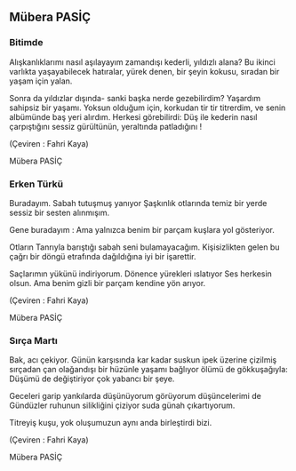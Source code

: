 ## Mübera PASİÇ

### Bitimde

Alışkanlıklarımı
nasıl aşılayayım
zamandışı kederli, yıldızlı alana?
Bu ikinci varlıkta yaşayabilecek
hatıralar, yürek denen,
bir şeyin kokusu,
sıradan bir yaşam için yalan.

Sonra da yıldızlar dışında-
sanki başka nerde gezebilirdim?
Yaşardım sahipsiz bir yaşamı.
Yoksun olduğum için,
korkudan tir tir titrerdim,
ve senin albümünde
baş yeri alırdım.
Herkesi görebilirdi:
Düş ile kederin
nasıl çarpıştığını
sessiz gürültünün,
yeraltında patladığını !




(Çeviren : Fahri Kaya)

Mübera PASİÇ

### Erken Türkü

Buradayım. Sabah tutuşmuş yanıyor
Şaşkınlık otlarında
temiz bir yerde
sessiz bir sesten alınmışım.

Gene buradayım :
Ama yalnızca benim
bir parçam
kuşlara yol gösteriyor.

Otların Tanrıyla
barıştığı sabah
seni bulamayacağım.
Kişisizlikten gelen bu çağrı
bir döngü etrafında
dağıldığına
iyi bir işarettir.

Saçlarımın yükünü indiriyorum.
Dönence yürekleri ıslatıyor
Ses herkesin olsun.
Ama benim gizli bir parçam
kendine yön arıyor.




(Çeviren : Fahri Kaya)

Mübera PASİÇ

### Sırça Martı

Bak, acı çekiyor.
Günün karşısında
kar kadar suskun
ipek üzerine çizilmiş
sırçadan çan
olağandışı bir hüzünle
yaşamı bağlıyor
ölümü de gökkuşağıyla:
Düşümü de değiştiriyor
çok yabancı bir şeye.


Geceleri garip yankılarda düşünüyorum
görüyorum düşüncelerimi de
Gündüzler ruhunun silikliğini çiziyor
suda günah çıkartıyorum.


Titreyiş kuşu, yok oluşumuzun
aynı anda birleştirdi bizi.




(Çeviren : Fahri Kaya)

Mübera PASİÇ